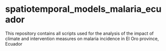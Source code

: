 # spatiotemporal_models_malaria_ecuador

This repository contains all scripts used for the analysis of the impact of climate and intervention measures on malaria incidence in El Oro province, Ecuador
